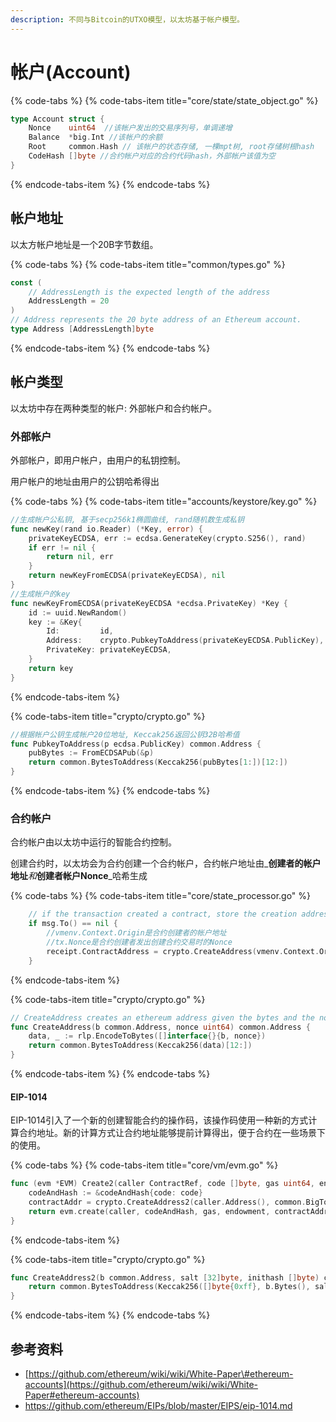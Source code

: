 ```yaml
---
description: 不同与Bitcoin的UTXO模型，以太坊基于帐户模型。
---
```


# 帐户\(Account\)

{% code-tabs %}
{% code-tabs-item title="core/state/state\_object.go" %}
```go
type Account struct {
	Nonce    uint64  //该帐户发出的交易序列号，单调递增
	Balance  *big.Int //该帐户的余额
	Root     common.Hash // 该帐户的状态存储, 一棵mpt树, root存储树根hash
	CodeHash []byte //合约帐户对应的合约代码hash，外部帐户该值为空
}
```
{% endcode-tabs-item %}
{% endcode-tabs %}

## 帐户地址

以太方帐户地址是一个20B字节数组。

{% code-tabs %}
{% code-tabs-item title="common/types.go" %}
```go
const (
	// AddressLength is the expected length of the address
	AddressLength = 20
)
// Address represents the 20 byte address of an Ethereum account.
type Address [AddressLength]byte
```
{% endcode-tabs-item %}
{% endcode-tabs %}

## 帐户类型

以太坊中存在两种类型的帐户: 外部帐户和合约帐户。

### 外部帐户

外部帐户，即用户帐户，由用户的私钥控制。

用户帐户的地址由用户的公钥哈希得出

{% code-tabs %}
{% code-tabs-item title="accounts/keystore/key.go" %}
```go
//生成帐户公私钥, 基于secp256k1椭圆曲线, rand随机数生成私钥
func newKey(rand io.Reader) (*Key, error) {
	privateKeyECDSA, err := ecdsa.GenerateKey(crypto.S256(), rand)
	if err != nil {
		return nil, err
	}
	return newKeyFromECDSA(privateKeyECDSA), nil
}
//生成帐户的key
func newKeyFromECDSA(privateKeyECDSA *ecdsa.PrivateKey) *Key {
	id := uuid.NewRandom()
	key := &Key{
		Id:         id,
		Address:    crypto.PubkeyToAddress(privateKeyECDSA.PublicKey), //见crypto.go文件
		PrivateKey: privateKeyECDSA,
	}
	return key
}
```
{% endcode-tabs-item %}

{% code-tabs-item title="crypto/crypto.go" %}
```go
//根据帐户公钥生成帐户20位地址, Keccak256返回公钥32B哈希值
func PubkeyToAddress(p ecdsa.PublicKey) common.Address {
	pubBytes := FromECDSAPub(&p)
	return common.BytesToAddress(Keccak256(pubBytes[1:])[12:])
}
```
{% endcode-tabs-item %}
{% endcode-tabs %}

### 合约帐户

合约帐户由以太坊中运行的智能合约控制。

创建合约时，以太坊会为合约创建一个合约帐户，合约帐户地址由_**创建者的帐户地址**_和_**创建者帐户Nonce**_哈希生成

{% code-tabs %}
{% code-tabs-item title="core/state\_processor.go" %}
```go
    // if the transaction created a contract, store the creation address in the receipt.
	if msg.To() == nil {
	    //vmenv.Context.Origin是合约创建者的帐户地址
	    //tx.Nonce是合约创建者发出创建合约交易时的Nonce
		receipt.ContractAddress = crypto.CreateAddress(vmenv.Context.Origin, tx.Nonce()) //参见crypto.go
	}
```
{% endcode-tabs-item %}

{% code-tabs-item title="crypto/crypto.go" %}
```go
// CreateAddress creates an ethereum address given the bytes and the nonce
func CreateAddress(b common.Address, nonce uint64) common.Address {
	data, _ := rlp.EncodeToBytes([]interface{}{b, nonce})
	return common.BytesToAddress(Keccak256(data)[12:])
}
```
{% endcode-tabs-item %}
{% endcode-tabs %}

#### EIP-1014

EIP-1014引入了一个新的创建智能合约的操作码，该操作码使用一种新的方式计算合约地址。新的计算方式让合约地址能够提前计算得出，便于合约在一些场景下的使用。

{% code-tabs %}
{% code-tabs-item title="core/vm/evm.go" %}
```go
func (evm *EVM) Create2(caller ContractRef, code []byte, gas uint64, endowment *big.Int, salt *big.Int) (ret []byte, contractAddr common.Address, leftOverGas uint64, err error) {
	codeAndHash := &codeAndHash{code: code}
	contractAddr = crypto.CreateAddress2(caller.Address(), common.BigToHash(salt), codeAndHash.Hash().Bytes())
	return evm.create(caller, codeAndHash, gas, endowment, contractAddr)
}
```
{% endcode-tabs-item %}

{% code-tabs-item title="crypto/crypto.go" %}
```go
func CreateAddress2(b common.Address, salt [32]byte, inithash []byte) common.Address {
	return common.BytesToAddress(Keccak256([]byte{0xff}, b.Bytes(), salt[:], inithash)[12:])
}
```
{% endcode-tabs-item %}
{% endcode-tabs %}

## 参考资料

* [https://github.com/ethereum/wiki/wiki/White-Paper\#ethereum-accounts](https://github.com/ethereum/wiki/wiki/White-Paper#ethereum-accounts)
* https://github.com/ethereum/EIPs/blob/master/EIPS/eip-1014.md

